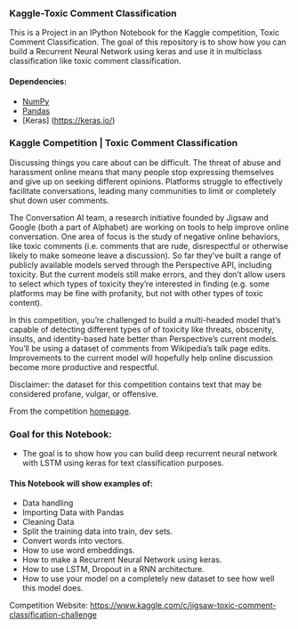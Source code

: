 ### Kaggle-Toxic Comment Classification
This is a Project in an IPython Notebook for the Kaggle competition, Toxic Comment Classification. The goal of this repository is to show how you can build a Recurrent Neural Network using keras and use it in multiclass classification like toxic comment classification.


#### Dependencies:
* [NumPy](http://www.numpy.org/)
* [Pandas](http://pandas.pydata.org/)
* [Keras] (https://keras.io/)


### Kaggle Competition | Toxic Comment Classification

Discussing things you care about can be difficult. The threat of abuse and harassment online means that many people stop expressing themselves and give up on seeking different opinions. Platforms struggle to effectively facilitate conversations, leading many communities to limit or completely shut down user comments.

The Conversation AI team, a research initiative founded by Jigsaw and Google (both a part of Alphabet) are working on tools to help improve online conversation. One area of focus is the study of negative online behaviors, like toxic comments (i.e. comments that are rude, disrespectful or otherwise likely to make someone leave a discussion). So far they’ve built a range of publicly available models served through the Perspective API, including toxicity. But the current models still make errors, and they don’t allow users to select which types of toxicity they’re interested in finding (e.g. some platforms may be fine with profanity, but not with other types of toxic content).

In this competition, you’re challenged to build a multi-headed model that’s capable of detecting different types of of toxicity like threats, obscenity, insults, and identity-based hate better than Perspective’s current models. You’ll be using a dataset of comments from Wikipedia’s talk page edits. Improvements to the current model will hopefully help online discussion become more productive and respectful.

Disclaimer: the dataset for this competition contains text that may be considered profane, vulgar, or offensive.

From the competition [homepage](https://www.kaggle.com/c/jigsaw-toxic-comment-classification-challenge).

### Goal for this Notebook:

*	The goal is to show how you can build deep recurrent neural network with LSTM using keras for text classification purposes.

#### This Notebook will show examples of:

*	Data handling
*   Importing Data with Pandas
*   Cleaning Data
*	Split the training data into train, dev sets.
*	Convert words into vectors.
*	How to use word embeddings.
*   How to make a Recurrent Neural Network using keras.
*	How to use LSTM, Dropout in a RNN architecture.
*	How to use your model on a completely new dataset to see how well this model does.


Competition Website: https://www.kaggle.com/c/jigsaw-toxic-comment-classification-challenge
